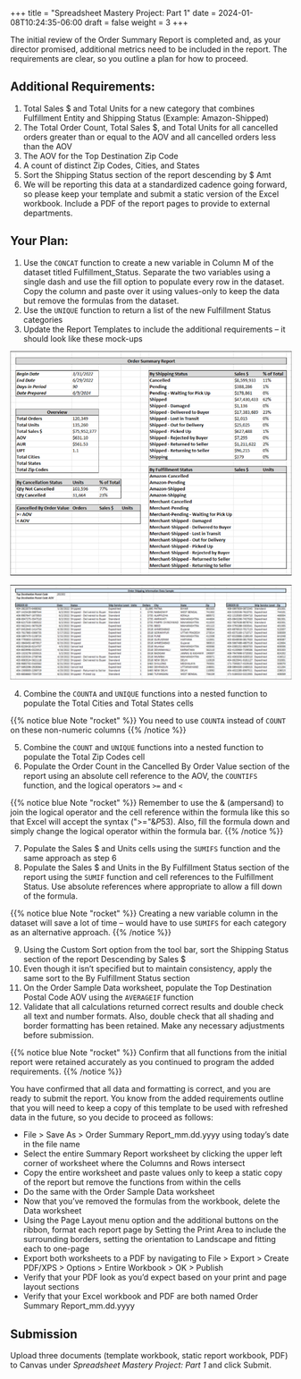 +++
title = "Spreadsheet Mastery Project: Part 1"
date = 2024-01-08T10:24:35-06:00
draft = false
weight = 3
+++

The initial review of the Order Summary Report is completed and, as your director promised, additional metrics need to be included in the report. The requirements are clear, so you outline a plan for how to proceed.

## Additional Requirements:
1. Total Sales $ and Total Units for a new category that combines Fulfillment Entity and Shipping Status (Example: Amazon-Shipped)
1. The Total Order Count, Total Sales $, and Total Units for all cancelled orders greater than or equal to the AOV and all cancelled orders less than the AOV
1. The AOV for the Top Destination Zip Code
1. A count of distinct Zip Codes, Cities, and States
1. Sort the Shipping Status section of the report descending by $ Amt
1. We will be reporting this data at a standardized cadence going forward, so please keep your template and submit a static version of the Excel workbook. Include a PDF of the report pages to provide to external departments.

## Your Plan:

1. Use the `CONCAT` function to create a new variable in Column M of the dataset titled Fulfillment_Status. Separate the two variables using a single dash and use the fill option to populate every row in the dataset. Copy the column and paste over it using values-only to keep the data but remove the formulas from the dataset.
1. Use the `UNIQUE` function to return a list of the new Fulfillment Status categories
1. Update the Report Templates to include the additional requirements – it should look like these mock-ups

![Order report template updated](pictures/report-template-updated.png?classes=border)

![Shipping report updated](pictures/shipping-info-updated.png?classes=border)

4. Combine the `COUNTA` and `UNIQUE` functions into a nested function to populate the Total Cities and Total States cells

{{% notice blue Note "rocket" %}}
You need to use `COUNTA` instead of `COUNT` on these non-numeric columns
{{% /notice %}}

5. Combine the `COUNT` and `UNIQUE` functions into a nested function to populate the Total Zip Codes cell
6. Populate the Order Count in the Cancelled By Order Value section of the report using an absolute cell reference to the AOV, the `COUNTIFS` function, and the logical operators `>=` and `<`

{{% notice blue Note "rocket" %}}
Remember to use the & (ampersand) to join the logical operator and the cell reference within the formula like this so that Excel will accept the syntax (">="&$P$53). Also, fill the formula down and simply change the logical operator within the formula bar.
{{% /notice %}}

7. Populate the Sales $ and Units cells using the `SUMIFS` function and the same approach as step 6
8. Populate the Sales $ and Units in the By Fulfillment Status section of the report using the `SUMIF` function and cell references to the Fulfillment Status. Use absolute references where appropriate to allow a fill down of the formula.

{{% notice blue Note "rocket" %}}
Creating a new variable column in the dataset will save a lot of time – would have to use `SUMIFS` for each category as an alternative approach.
{{% /notice %}}

9. Using the Custom Sort option from the tool bar, sort the Shipping Status section of the report Descending by Sales $
10. Even though it isn’t specified but to maintain consistency, apply the same sort to the By Fulfillment Status section
11. On the Order Sample Data worksheet, populate the Top Destination Postal Code AOV using the `AVERAGEIF` function
12. Validate that all calculations returned correct results and double check all text and number formats. Also, double check that all shading and border formatting has been retained. Make any necessary adjustments before submission.

{{% notice blue Note "rocket" %}}
Confirm that all functions from the initial report were retained accurately as you continued to program the added requirements.
{{% /notice %}}

You have confirmed that all data and formatting is correct, and you are ready to submit the report. You know from the added requirements outline that you will need to keep a copy of this template to be used with refreshed data in the future, so you decide to proceed as follows:
- File > Save As > Order Summary Report_mm.dd.yyyy using today’s date in the file name
- Select the entire Summary Report worksheet by clicking the upper left corner of worksheet where the Columns and Rows intersect
- Copy the entire worksheet and paste values only to keep a static copy of the report but remove the functions from within the cells
- Do the same with the Order Sample Data worksheet
- Now that you’ve removed the formulas from the workbook, delete the Data worksheet
- Using the Page Layout menu option and the additional buttons on the ribbon, format each report page by Setting the Print Area to include the surrounding borders, setting the orientation to Landscape and fitting each to one-page
- Export both worksheets to a PDF by navigating to File > Export > Create PDF/XPS > Options > Entire Workbook > OK > Publish
- Verify that your PDF look as you’d expect based on your print and page layout sections
- Verify that your Excel workbook and PDF are both named Order Summary Report_mm.dd.yyyy

## Submission

Upload three documents (template workbook, static report workbook, PDF) to Canvas under *Spreadsheet Mastery Project: Part 1* and click Submit.

